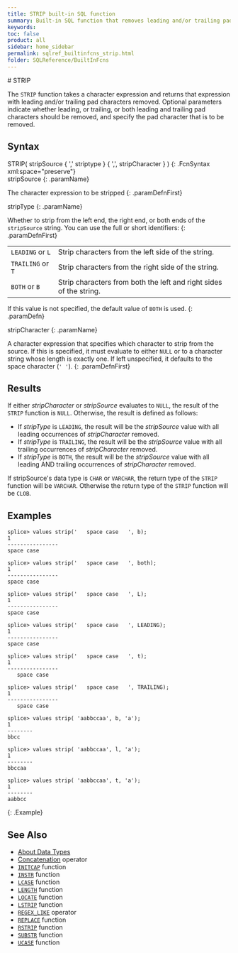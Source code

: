 ```yaml
---
title: STRIP built-in SQL function
summary: Built-in SQL function that removes leading and/or trailing pad characters from a character expression
keywords:
toc: false
product: all
sidebar: home_sidebar
permalink: sqlref_builtinfcns_strip.html
folder: SQLReference/BuiltInFcns
---
```

<section>
<div class="TopicContent" data-swiftype-index="true" markdown="1">
# STRIP

The `STRIP` function takes a character expression and returns that
expression with leading and/or trailing pad characters removed. Optional
parameters indicate whether leading, or trailing, or both leading and
trailing pad characters should be removed, and specify the pad character
that is to be removed.

## Syntax

<div class="fcnWrapperWide" markdown="1">
    STRIP( stripSource { ',' striptype } { ',', stripCharacter } )
{: .FcnSyntax xml:space="preserve"}

</div>
<div class="paramList" markdown="1">
stripSource
{: .paramName}

The character expression to be stripped
{: .paramDefnFirst}

stripType
{: .paramName}

Whether to strip from the left end, the right end, or both ends of the `stripSource` string. You can use the full or short identifiers:
{: .paramDefnFirst}

<table>
    <col />
    <col />
    <tbody>
        <tr>
            <td><code>LEADING</code> or <code>L</code></td>
            <td>Strip characters from the left side of the string.</td>
        </tr>
        <tr>
            <td><code>TRAILING</code> or <code>T</code></td>
            <td>Strip characters from the right side of the string.</td>
        </tr>
        <tr>
            <td><code>BOTH</code> or <code>B</code></td>
            <td>Strip characters from both the left and right sides of the string.</td>
        </tr>
    </tbody>
</table>

If this value is not specified, the default value of `BOTH` is used.
{: .paramDefn}

stripCharacter
{: .paramName}

A character expression that specifies which character to strip from the
source. If this is specified, it must evaluate to either `NULL` or to a
character string whose length is exactly one. If left unspecified, it
defaults to the space character (`' '`).
{: .paramDefnFirst}

</div>

## Results

If either *stripCharacter* or *stripSource* evaluates to `NULL`, the result of the `STRIP`
 function is `NULL`. Otherwise, the result is defined as follows:

* If *stripType* is `LEADING`, the result will be the *stripSource* value with all leading occurrences of *stripCharacter* removed.
* If *stripType* is `TRAILING`, the result will be the *stripSource* value with all trailing occurrences of *stripCharacter* removed.
* If *stripType* is `BOTH`, the result will be the *stripSource* value with all leading AND trailing occurrences of *stripCharacter* removed.

If stripSource's data type is `CHAR` or `VARCHAR`, the return type of the `STRIP` function will be `VARCHAR`. Otherwise the return type of the `STRIP` function will be `CLOB`.

## Examples

```
splice> values strip('   space case   ', b);
1
----------------
space case

splice> values strip('   space case   ', both);
1
----------------
space case

splice> values strip('   space case   ', L);
1
----------------
space case

splice> values strip('   space case   ', LEADING);
1
----------------
space case

splice> values strip('   space case   ', t);
1
----------------
   space case

splice> values strip('   space case   ', TRAILING);
1
----------------
   space case

splice> values strip( 'aabbccaa', b, 'a');
1
--------
bbcc

splice> values strip( 'aabbccaa', l, 'a');
1
--------
bbccaa

splice> values strip( 'aabbccaa', t, 'a');
1
--------
aabbcc
```
{: .Example}

## See Also

* [About Data Types](sqlref_datatypes_numerictypes.html)
* [Concatenation](sqlref_builtinfcns_concat.html) operator
* [`INITCAP`](sqlref_builtinfcns_initcap.html) function
* [`INSTR`](sqlref_builtinfcns_instr.html) function
* [`LCASE`](sqlref_builtinfcns_lcase.html) function
* [`LENGTH`](sqlref_builtinfcns_length.html) function
* [`LOCATE`](sqlref_builtinfcns_locate.html) function
* [`LSTRIP`](sqlref_builtinfcns_lstrip.html) function
* [`REGEX_LIKE`](sqlref_builtinfcns_regexplike.html) operator
* [`REPLACE`](sqlref_builtinfcns_replace.html) function
* [`RSTRIP`](sqlref_builtinfcns_rstrip.html) function
* [`SUBSTR`](sqlref_builtinfcns_substr.html) function
* [`UCASE`](sqlref_builtinfcns_ucase.html) function

</div>
</section>
